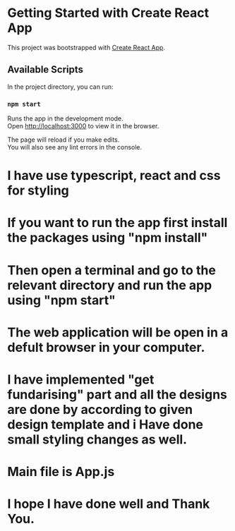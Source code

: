 # Getting Started with Create React App

This project was bootstrapped with [Create React App](https://github.com/facebook/create-react-app).

## Available Scripts

In the project directory, you can run:

### `npm start`

Runs the app in the development mode.\
Open [http://localhost:3000](http://localhost:3000) to view it in the browser.

The page will reload if you make edits.\
You will also see any lint errors in the console.

#  I have use typescript, react and css for styling 


#  If you want to run the app first install the packages using "npm install"
#  Then open a terminal and go to the relevant directory and run the app using "npm start"
#  The web application will be open in a defult browser in your computer.

#  I have implemented "get fundarising" part and all the designs are done by according to given design template and i Have done small styling changes as well. 
# Main file is App.js

# I hope I have done well and Thank You.






